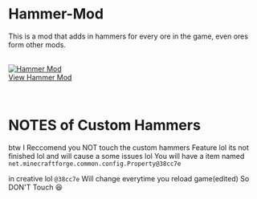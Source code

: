 # Hammer-Mod

This is a mod that adds in hammers for every ore in the game, even ores form other mods.

<a href="http://www.planetminecraft.com/mod/hammer-mod/" title="Hammer Mod Minecraft Mod"><br /><img src="http://www.planetminecraft.com/files/resource_media/screenshot/1646/2016-11-15_19510510643742_thumb.jpg" alt="Hammer Mod" border="0"/><br/>View Hammer Mod</a>

<center><a href="https://www.patreon.com/jtrent238" title=""><br /><img src="http://project2nd.com/img/Logo_Patreon.png" alt="" border="0"/><br/></a></center>


# NOTES of Custom Hammers
btw I Reccomend you NOT touch the custom hammers Feature lol
its not finished lol
and will cause a some issues lol
You will have a item named 
```net.minecraftforge.common.config.Property@38cc7e```

in creative lol
```@38cc7e```
 Will change everytime you reload game(edited)
So DON'T Touch :laughing: